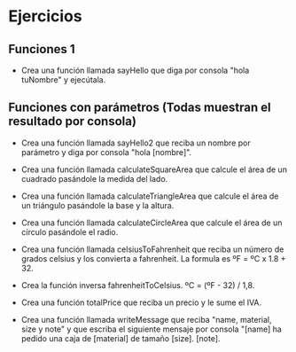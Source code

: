 # Ejercicios

## Funciones 1

- Crea una función llamada sayHello que diga por consola "hola tuNombre" y ejecútala.

## Funciones con parámetros (Todas muestran el resultado por consola)

- Crea una función llamada sayHello2 que reciba un nombre por parámetro y diga por consola "hola [nombre]".

- Crea una función llamada calculateSquareArea que calcule el área de un cuadrado pasándole la medida del lado.

- Crea una función llamada calculateTriangleArea que calcule el área de un triángulo pasándole la base y la altura.

- Crea una función llamada calculateCircleArea que calcule el área de un círculo pasándole el radio.

- Crea una función llamada celsiusToFahrenheit que reciba un número de grados celsius y los convierta a fahrenheit. La formula es ºF = ºC x 1.8 + 32.

- Crea la función inversa fahrenheitToCelsius. ºC = (ºF - 32) / 1,8.

- Crea una función totalPrice que reciba un precio y le sume el IVA.

- Crea una función llamada writeMessage que reciba "name, material, size y note" y que escriba el siguiente mensaje por consola "[name] ha pedido una caja de [material] de tamaño [size]. [note].